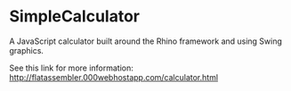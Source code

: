 # SimpleCalculator
A JavaScript calculator built around the Rhino framework and using Swing graphics.

See this link for more information:
http://flatassembler.000webhostapp.com/calculator.html
